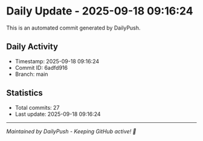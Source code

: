 # Daily Update - 2025-09-18 09:16:24

This is an automated commit generated by DailyPush.

## Daily Activity
- Timestamp: 2025-09-18 09:16:24
- Commit ID: 6adfd916
- Branch: main

## Statistics
- Total commits: 27
- Last update: 2025-09-18 09:16:24

---
*Maintained by DailyPush - Keeping GitHub active! 🚀*
